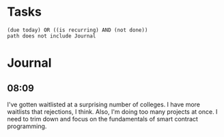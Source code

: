 # Tasks
```tasks
(due today) OR ((is recurring) AND (not done))
path does not include Journal
```
# Journal
## 08:09
I've gotten waitlisted at a surprising number of colleges. I have more waitlists that rejections, I think. Also, I'm doing too many projects at once. I need to trim down and focus on the fundamentals of smart contract programming.